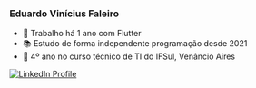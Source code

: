 ### Eduardo Vinícius Faleiro

- 🔭 Trabalho há 1 ano com Flutter
- 📚 Estudo de forma independente programação desde 2021
- 🏫 4º ano no curso técnico de TI do IFSul, Venâncio Aires

[![LinkedIn Profile](https://img.shields.io/badge/LinkedIn-blue?style=flat&logo=linkedin)](https://www.linkedin.com/in/eduardo-faleiro-867b87254)
